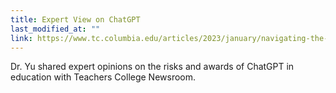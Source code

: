 ```yaml
---
title: Expert View on ChatGPT
last_modified_at: ""
link: https://www.tc.columbia.edu/articles/2023/january/navigating-the-risks-and-rewards-of-chatgpt/
---
```


Dr. Yu shared expert opinions on the risks and awards of ChatGPT in education with Teachers College Newsroom.